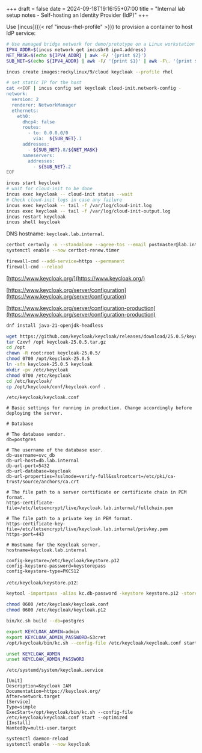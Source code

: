 +++ 
draft = false
date = 2024-09-18T19:16:55+07:00
title = "Internal lab setup notes - Self-hosting an Identity Provider (IdP)"
+++

Use [incus]({{< ref "incus-rhel-profile" >}}) to provision a container to host IdP service:
```sh
# Use managed bridge network for demo/prototype on a Linux workstation
IPV4_ADDR=$(incus network get incusbr0 ipv4.address)
NET_MASK=$(echo ${IPV4_ADDR} | awk -F/ '{print $2}')
SUB_NET=$(echo ${IPV4_ADDR} | awk -F/ '{print $1}' | awk -F\. '{print $1"."$2"."$3}')

incus create images:rockylinux/9/cloud keycloak --profile rhel

# set static IP for the host
cat <<EOF | incus config set keycloak cloud-init.network-config -
network:
  version: 2
  renderer: NetworkManager
  ethernets:
    eth0:
      dhcp4: false
      routes:
        - to: 0.0.0.0/0
          via:  ${SUB_NET}.1
      addresses:
        - ${SUB_NET}.8/${NET_MASK}
      nameservers:
        addresses:
          - ${SUB_NET}.2
EOF

incus start keycloak
# wait for cloud-init to be done
incus exec keycloak -- cloud-init status --wait
# Check cloud-init logs in case any failure
incus exec keycloak -- tail -f /var/log/cloud-init.log
incus exec keycloak -- tail -f /var/log/cloud-init-output.log
incus restart keycloak
incus shell keycloak
```

DNS hostname: `keycloak.lab.internal`.

```sh
certbot certonly -n --standalone --agree-tos --email postmaster@lab.internal -d keycloak.lab.internal --server https://ca.lab.internal/acme/acme/directory
systemctl enable --now certbot-renew.timer
```

```sh
firewall-cmd --add-service=https --permanent
firewall-cmd --reload
```

[https://www.keycloak.org/](https://www.keycloak.org/)

[https://www.keycloak.org/server/configuration](https://www.keycloak.org/server/configuration)

[https://www.keycloak.org/server/configuration-production](https://www.keycloak.org/server/configuration-production)

```sh
dnf install java-21-openjdk-headless
```

```sh
wget https://github.com/keycloak/keycloak/releases/download/25.0.5/keycloak-25.0.5.tar.gz
tar Czxvf /opt keycloak-25.0.5.tar.gz
cd /opt
chown -R root:root keycloak-25.0.5/
chmod 0700 /opt/keycloak-25.0.5
ln -sfn keycloak-25.0.5 keycloak
mkdir -pv /etc/keycloak
chmod 0700 /etc/keycloak
cd /etc/keycloak/
cp /opt/keycloak/conf/keycloak.conf .
```

`/etc/keycloak/keycloak.conf`
```
# Basic settings for running in production. Change accordingly before deploying the server.

# Database

# The database vendor.
db=postgres

# The username of the database user.
db-username=svc_db
db-url-host=db.lab.internal
db-url-port=5432
db-url-database=keycloak
db-url-properties=?sslmode=verify-full&sslrootcert=/etc/pki/ca-trust/source/anchors/ca.crt

# The file path to a server certificate or certificate chain in PEM format.
https-certificate-file=/etc/letsencrypt/live/keycloak.lab.internal/fullchain.pem

# The file path to a private key in PEM format.
https-certificate-key-file=/etc/letsencrypt/live/keycloak.lab.internal/privkey.pem
https-port=443

# Hostname for the Keycloak server.
hostname=keycloak.lab.internal

config-keystore=/etc/keycloak/keystore.p12
config-keystore-password=keystorepass
config-keystore-type=PKCS12
```

`/etc/keycloak/keystore.p12`:
```sh
keytool -importpass -alias kc.db-password -keystore keystore.p12 -storepass keystorepass -storetype PKCS12 -v
```

```sh
chmod 0600 /etc/keycloak/keycloak.conf
chmod 0600 /etc/keycloak/keycloak.p12
```

```sh
bin/kc.sh build --db=postgres
```

```sh
export KEYCLOAK_ADMIN=admin
export KEYCLOAK_ADMIN_PASSWORD=S3cret
/opt/keycloak/bin/kc.sh --config-file /etc/keycloak/keycloak.conf start --optimized
```

```sh
unset KEYCLOAK_ADMIN
unset KEYCLOAK_ADMIN_PASSWORD
```

`/etc/systemd/system/keycloak.service`
```
[Unit]
Description=Keycloak IAM
Documentation=https://keycloak.org/
After=network.target
[Service]
Type=simple
ExecStart=/opt/keycloak/bin/kc.sh --config-file /etc/keycloak/keycloak.conf start --optimized
[Install]
WantedBy=multi-user.target
```

```sh
systemctl daemon-reload
systemctl enable --now keycloak
```
